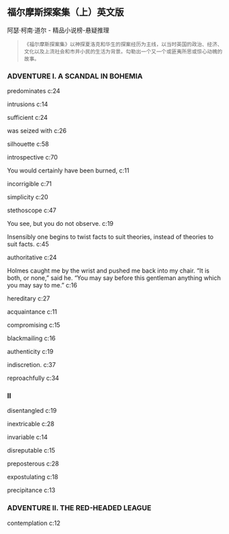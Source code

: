 ## 福尔摩斯探案集（上）英文版

阿瑟·柯南·道尔  -  精品小说榜-悬疑推理

>     《福尔摩斯探案集》以神探夏洛克和华生的探案经历为主线，以当时英国的政治、经济、文化以及上流社会和市井小民的生活为背景。勾勒出一个又一个或匪夷所思或惊心动魄的故事。


### ADVENTURE I. A SCANDAL IN BOHEMIA

predominates c:24

intrusions  c:14

sufficient  c:24

was seized with c:26

 silhouette c:58

introspective c:70

You would certainly have been burned, c:11

incorrigible c:71

 simplicity c:20

stethoscope c:47

You see, but you do not observe. c:19

Insensibly one begins to twist facts to suit theories, instead of theories to suit facts. c:45

authoritative c:24

Holmes caught me by the wrist and pushed me back into my chair. “It is both, or none,” said he. “You may say before this gentleman anything which you may say to me.” c:16

 hereditary  c:27

acquaintance c:11

compromising c:15

blackmailing c:16

authenticity c:19

indiscretion. c:37

reproachfully c:34

### II

disentangled c:19

inextricable c:28

 invariable  c:14

disreputable c:15

preposterous c:28

expostulating c:18

precipitance c:13

### ADVENTURE II. THE RED-HEADED LEAGUE

contemplation c:12
